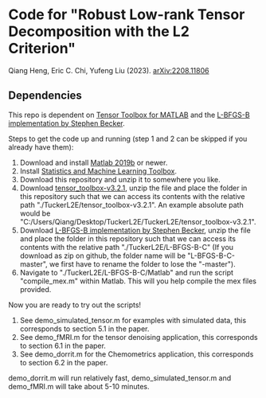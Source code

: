# Code for  "Robust Low-rank Tensor Decomposition with the L2 Criterion"

Qiang Heng, Eric C. Chi, Yufeng Liu (2023). [arXiv:2208.11806](https://arxiv.org/pdf/2208.11806.pdf)

## Dependencies
This repo is dependent on [Tensor Toolbox for MATLAB](https://www.tensortoolbox.org/) and the [L-BFGS-B implementation by Stephen Becker](https://github.com/stephenbeckr/L-BFGS-B-C).

Steps to get the code up and running (step 1 and 2 can be skipped if you already have them):
1. Download and install [Matlab 2019b](https://www.mathworks.com/products/matlab.html) or newer.
2. Install [Statistics and Machine Learning Toolbox](https://www.mathworks.com/products/statistics.html).
3. Download this repository and unzip it to somewhere you like.
4. Download [tensor_toolbox-v3.2.1](https://gitlab.com/tensors/tensor_toolbox/-/releases/v3.2.1), unzip the file and place the folder in this repository such that we can access its contents with the relative path "./TuckerL2E/tensor_toolbox-v3.2.1". An example absolute path would be "C:/Users/Qiang/Desktop/TuckerL2E/TuckerL2E/tensor_toolbox-v3.2.1".
5. Download [L-BFGS-B implementation by Stephen Becker](https://github.com/stephenbeckr/L-BFGS-B-C), unzip the file and place the folder in this repository such that we can access its contents with the relative path "./TuckerL2E/L-BFGS-B-C" (If you download as zip on github, the folder name will be "L-BFGS-B-C-master", we first have to rename the folder to lose the "-master").
6. Navigate to "./TuckerL2E/L-BFGS-B-C/Matlab" and run the script "compile_mex.m" within Matlab. This will you help compile the mex files provided.

Now you are ready to try out the scripts!

1. See demo_simulated_tensor.m for examples with simulated data, this corresponds to section 5.1 in the paper.
2. See demo_fMRI.m for the tensor denoising application, this corresponds to section 6.1 in the paper.
3. See demo_dorrit.m for the Chemometrics application, this corresponds to section 6.2 in the paper.

demo_dorrit.m will run relatively fast, demo_simulated_tensor.m and demo_fMRI.m will take about 5-10 minutes.
